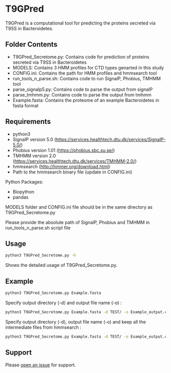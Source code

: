 # T9GPred

T9GPred is a computational tool for predicting the proteins secreted via T9SS in Bacteroidetes.

## Folder Contents
- T9GPred_Secretome.py: Contains code for prediction of proteins secreted via T9SS in Bacteroidetes
- MODELS: Contains 3 HMM profiles for CTD types genarted in this study 
- CONFIG.ini: Contains the path for HMM profiles and hmmsearch tool
- run_tools_n_parse.sh: Contains code to run SignalP, Phobius, TMHMM tool
- parse_signalp5.py: Contains code to parse the output from signalP
- parse_tmhmm.py: Contains code to parse the output from tmhmm
- Example.fasta: Contains the proteome of an example Bacteroidetes in fasta format

## Requirements

- python3 
- SignalP version 5.0 (https://services.healthtech.dtu.dk/services/SignalP-5.0/)
- Phobius version 1.01 (https://phobius.sbc.su.se/)
- TMHMM version 2.0 (https://services.healthtech.dtu.dk/services/TMHMM-2.0/)
- hmmsearch (http://hmmer.org/download.html)
- Path to the hmmsearch binary file (update in CONFIG.ini)

Python Packages:
- Biopython 
- pandas

MODELS folder and CONFIG.ini file should be in the same directory as T9GPred_Secretome.py



Please provide the absolute path of SignalP, Phobius and TMHMM in run_tools_n_parse.sh script file

## Usage

```sh
python3 T9GPred_Secretome.py -h
```

Shows the detailed usage of T9GPred_Secretome.py.

## Example 

```sh
python3 T9GPred_Secretome.py Example.fasta
```
Specify output directory (-d) and output file name (-o) :

```sh
python3 T9GPred_Secretome.py Example.fasta -d TEST/ -o Example_output.csv
```

Specify output directory (-d), output file name (-o) and keep all the intermediate files from hmmsearch :

```sh
python3 T9GPred_Secretome.py Example.fasta -d TEST/ -o Example_output.csv --keep
```

## Support

Please [open an issue](https://github.com/asamallab/T9GPred/issues/new) for support.


